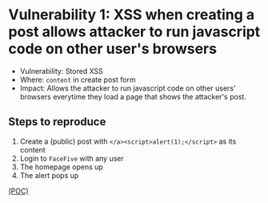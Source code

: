 # Vulnerability 1: XSS when creating a post allows attacker to run javascript code on other user's browsers

- Vulnerability: Stored XSS
- Where: `content` in create post form
- Impact: Allows the attacker to run javascript code on other users' browsers everytime they load a page that shows the attacker's post.

## Steps to reproduce

1. Create a (public) post with `</a><script>alert(1);</script>` as its content
2. Login to `FaceFive` with any user
3. The homepage opens up
4. The alert pops up

[(POC)](vuln1.py)
